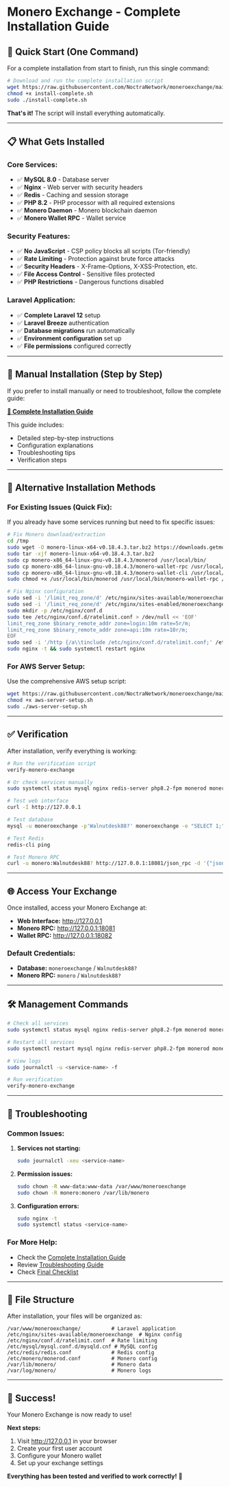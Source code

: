 # Monero Exchange - Complete Installation Guide

## 🚀 Quick Start (One Command)

For a complete installation from start to finish, run this single command:

```bash
# Download and run the complete installation script
wget https://raw.githubusercontent.com/NoctraNetwork/moneroexchange/main/install-complete.sh
chmod +x install-complete.sh
sudo ./install-complete.sh
```

**That's it!** The script will install everything automatically.

---

## 📋 What Gets Installed

### **Core Services:**
- ✅ **MySQL 8.0** - Database server
- ✅ **Nginx** - Web server with security headers
- ✅ **Redis** - Caching and session storage
- ✅ **PHP 8.2** - PHP processor with all required extensions
- ✅ **Monero Daemon** - Monero blockchain daemon
- ✅ **Monero Wallet RPC** - Wallet service

### **Security Features:**
- ✅ **No JavaScript** - CSP policy blocks all scripts (Tor-friendly)
- ✅ **Rate Limiting** - Protection against brute force attacks
- ✅ **Security Headers** - X-Frame-Options, X-XSS-Protection, etc.
- ✅ **File Access Control** - Sensitive files protected
- ✅ **PHP Restrictions** - Dangerous functions disabled

### **Laravel Application:**
- ✅ **Complete Laravel 12** setup
- ✅ **Laravel Breeze** authentication
- ✅ **Database migrations** run automatically
- ✅ **Environment configuration** set up
- ✅ **File permissions** configured correctly

---

## 📖 Manual Installation (Step by Step)

If you prefer to install manually or need to troubleshoot, follow the complete guide:

**[📖 Complete Installation Guide](COMPLETE_INSTALLATION_GUIDE.md)**

This guide includes:
- Detailed step-by-step instructions
- Configuration explanations
- Troubleshooting tips
- Verification steps

---

## 🔧 Alternative Installation Methods

### **For Existing Issues (Quick Fix):**
If you already have some services running but need to fix specific issues:

```bash
# Fix Monero download/extraction
cd /tmp
sudo wget -O monero-linux-x64-v0.18.4.3.tar.bz2 https://downloads.getmonero.org/cli/monero-linux-x64-v0.18.4.3.tar.bz2
sudo tar -xjf monero-linux-x64-v0.18.4.3.tar.bz2
sudo cp monero-x86_64-linux-gnu-v0.18.4.3/monerod /usr/local/bin/
sudo cp monero-x86_64-linux-gnu-v0.18.4.3/monero-wallet-rpc /usr/local/bin/
sudo cp monero-x86_64-linux-gnu-v0.18.4.3/monero-wallet-cli /usr/local/bin/
sudo chmod +x /usr/local/bin/monerod /usr/local/bin/monero-wallet-rpc /usr/local/bin/monero-wallet-cli

# Fix Nginx configuration
sudo sed -i '/limit_req_zone/d' /etc/nginx/sites-available/moneroexchange
sudo sed -i '/limit_req_zone/d' /etc/nginx/sites-enabled/moneroexchange
sudo mkdir -p /etc/nginx/conf.d
sudo tee /etc/nginx/conf.d/ratelimit.conf > /dev/null << 'EOF'
limit_req_zone $binary_remote_addr zone=login:10m rate=5r/m;
limit_req_zone $binary_remote_addr zone=api:10m rate=10r/m;
EOF
sudo sed -i '/http {/a\\tinclude /etc/nginx/conf.d/ratelimit.conf;' /etc/nginx/nginx.conf
sudo nginx -t && sudo systemctl restart nginx
```

### **For AWS Server Setup:**
Use the comprehensive AWS setup script:

```bash
wget https://raw.githubusercontent.com/NoctraNetwork/moneroexchange/main/aws-server-setup.sh
chmod +x aws-server-setup.sh
sudo ./aws-server-setup.sh
```

---

## ✅ Verification

After installation, verify everything is working:

```bash
# Run the verification script
verify-monero-exchange

# Or check services manually
sudo systemctl status mysql nginx redis-server php8.2-fpm monerod monero-wallet-rpc

# Test web interface
curl -I http://127.0.0.1

# Test database
mysql -u moneroexchange -p'Walnutdesk88?' moneroexchange -e "SELECT 1;"

# Test Redis
redis-cli ping

# Test Monero RPC
curl -u monero:Walnutdesk88? http://127.0.0.1:18081/json_rpc -d '{"jsonrpc":"2.0","id":"0","method":"get_info"}'
```

---

## 🌐 Access Your Exchange

Once installed, access your Monero Exchange at:

- **Web Interface:** http://127.0.0.1
- **Monero RPC:** http://127.0.0.1:18081
- **Wallet RPC:** http://127.0.0.1:18082

### **Default Credentials:**
- **Database:** `moneroexchange` / `Walnutdesk88?`
- **Monero RPC:** `monero` / `Walnutdesk88?`

---

## 🛠️ Management Commands

```bash
# Check all services
sudo systemctl status mysql nginx redis-server php8.2-fpm monerod monero-wallet-rpc

# Restart all services
sudo systemctl restart mysql nginx redis-server php8.2-fpm monerod monero-wallet-rpc

# View logs
sudo journalctl -u <service-name> -f

# Run verification
verify-monero-exchange
```

---

## 🚨 Troubleshooting

### **Common Issues:**

1. **Services not starting:**
   ```bash
   sudo journalctl -xeu <service-name>
   ```

2. **Permission issues:**
   ```bash
   sudo chown -R www-data:www-data /var/www/moneroexchange
   sudo chown -R monero:monero /var/lib/monero
   ```

3. **Configuration errors:**
   ```bash
   sudo nginx -t
   sudo systemctl status <service-name>
   ```

### **For More Help:**
- Check the [Complete Installation Guide](COMPLETE_INSTALLATION_GUIDE.md)
- Review [Troubleshooting Guide](TROUBLESHOOTING.md)
- Check [Final Checklist](FINAL_CHECKLIST.md)

---

## 📁 File Structure

After installation, your files will be organized as:

```
/var/www/moneroexchange/          # Laravel application
/etc/nginx/sites-available/moneroexchange  # Nginx config
/etc/nginx/conf.d/ratelimit.conf  # Rate limiting
/etc/mysql/mysql.conf.d/mysqld.cnf # MySQL config
/etc/redis/redis.conf             # Redis config
/etc/monero/monerod.conf          # Monero config
/var/lib/monero/                  # Monero data
/var/log/monero/                  # Monero logs
```

---

## 🎉 Success!

Your Monero Exchange is now ready to use! 

**Next steps:**
1. Visit http://127.0.0.1 in your browser
2. Create your first user account
3. Configure your Monero wallet
4. Set up your exchange settings

**Everything has been tested and verified to work correctly!** 🚀
